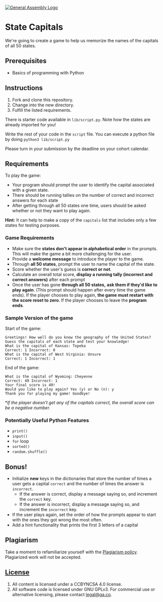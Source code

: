 [![General Assembly Logo](https://camo.githubusercontent.com/1a91b05b8f4d44b5bbfb83abac2b0996d8e26c92/687474703a2f2f692e696d6775722e636f6d2f6b6538555354712e706e67)](https://generalassemb.ly/education/web-development-immersive)

# State Capitals

We're going to create a game to help us memorize the names of the capitals of all 50 states.

## Prerequisites

- Basics of programming with Python

## Instructions

1. Fork and clone this repository.
1. Change into the new directory.
1. Fulfill the listed requirements.

There is starter code available in `lib/script.py`. Note how the states are already imported for you!

Write the rest of your code in the `script` file. You can execute a python file by doing `python3 lib/script.py`

Please turn in your submission by the deadline on your cohort calendar.

## Requirements

To play the game:

- Your program should prompt the user to identify the capital associated with a
  given state.
- There should be running tallies on the number of correct and incorrect answers
  for each state
- After getting through all 50 states one time, users should be asked whether or
  not they want to play again.

**Hint:** It can help to make a copy of the `capitals` list that includes only a few states for testing purposes.

### Game Requirements

- Make sure the **states don't appear in alphabetical order** in the prompts. This will make the game a bit more challenging for the user.
- Provide a **welcome message** to introduce the player to the game.
- Through **all 50 states**, prompt the user to name the capital of the state.
- Score whether the user's guess is **correct or not**.
- Calculate an overall total score, **display a running tally (incorrect and correct answers)** after each prompt
- Once the user has gone **through all 50 states,** **ask them if they'd like to play again**. (This prompt should happen after every time the game ends).  If the player chooses to play again, **the game must restart with the score reset to zero**. If the player chooses to leave the **program ends**.

### Sample Version of the game

Start of the game:

```
Greetings! How well do you know the geography of the United States?
Guess the capitals of each state and test your knowledge!
What is the capital of Kansas: Topeka
Correct: 1 Incorrect: 0
What is the capital of West Virginia: Unsure
Correct: 1 Incorrect: 1
```

End of the game:

```
What is the capital of Wyoming: Cheyenne
Correct: 49 Incorrect: 1
Your final score is 49!
Would you like to play again? Yes (y) or No (n): y
Thank you for playing my game! Goodbye!
```
**If the player doesn't get any of the capitals correct, the overall score can be a negative number.*
### Potentially Useful Python Features

- `print()`
- `input()`
- `for` loop
- `sorted()`
- `random.shuffle()`

## Bonus!

- Initialize **new** keys in the dictionaries that store the number of times a
  user gets a capital `correct` and the number of times the answer is
  `incorrect`.
  - If the answer is correct, display a message saying so, and increment the
    `correct` key.
  - If the answer is incorrect, display a message saying so, and increment the
    `incorrect` key.
- If the user plays again, set the order of how the prompts appear to start with
  the ones they got wrong the most often.
- Add a hint functionality that prints the first 3 letters of a capital

## Plagiarism

Take a moment to refamiliarize yourself with the
[Plagiarism policy](https://git.generalassemb.ly/DC-WDI/Administrative/blob/master/plagiarism.md).
Plagiarized work will not be accepted.

## [License](LICENSE)

1.  All content is licensed under a CC­BY­NC­SA 4.0 license.
1.  All software code is licensed under GNU GPLv3. For commercial use or
    alternative licensing, please contact legal@ga.co.

